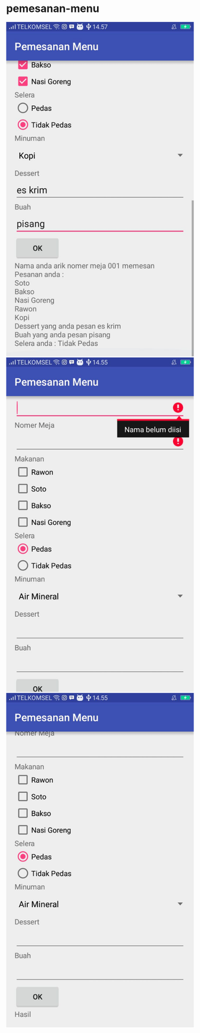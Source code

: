 # pemesanan-menu
![Alt text](https://github.com/ariknk/pemesanan-menu/blob/master/WhatsApp%20Image%202016-09-11%20at%2014.59.17.jpeg "ScreenShot 1")
![Alt text](https://github.com/ariknk/pemesanan-menu/blob/master/WhatsApp%20Image%202016-09-11%20at%2014.59.17(1).jpeg "ScreenShot 2")
![Alt text](https://github.com/ariknk/pemesanan-menu/blob/master/WhatsApp%20Image%202016-09-11%20at%2014.59.17(2).jpeg "ScreenShot 3")
